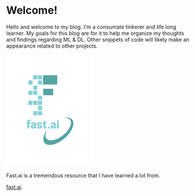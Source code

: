 # Welcome!

Hello and welcome to my blog. I'm a consumate tinkerer and life long learner.  My goals for this blog are for it to help me organize my thoughts and findings regarding ML & DL.  Other snippets of code will likely make an appearance related to other projects.

![Image of fast.ai logo](images/logo.png)

Fast.ai is a tremendous resource that I have learned a lot from.

[fast.ai](https://www.fast.ai).  


